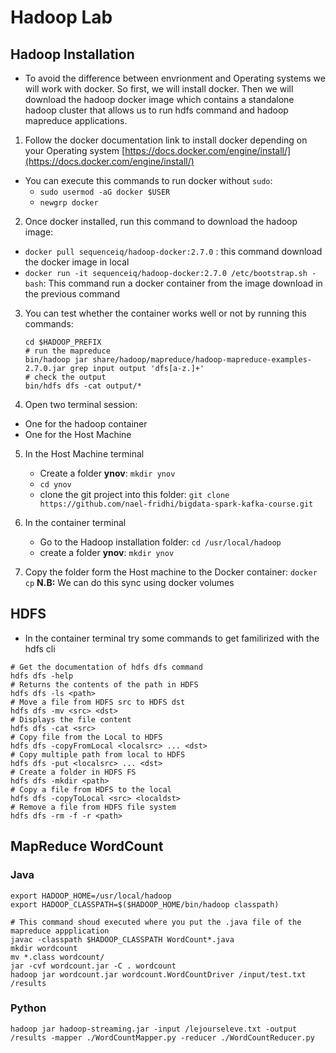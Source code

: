 # Hadoop Lab


## Hadoop Installation

- To avoid the difference between envrionment and Operating systems we will work with docker. So first, we will install docker. Then we will download the hadoop docker image which contains a standalone hadoop cluster that allows us to run hdfs command and hadoop mapreduce applications.

1. Follow the docker documentation link to install docker depending on your Operating system
[https://docs.docker.com/engine/install/](https://docs.docker.com/engine/install/)
  - You can execute this commands to run docker without `sudo`:
    - `sudo usermod -aG docker $USER`
    - `newgrp docker`
2. Once docker installed, run this command to download the hadoop image:
  - `docker pull sequenceiq/hadoop-docker:2.7.0` : this command download the docker image in local
  - `docker run -it sequenceiq/hadoop-docker:2.7.0 /etc/bootstrap.sh -bash`: This command run a docker container from the image download in the previous command
3. You can test whether the container works well or not by running this commands: 

    ```
    cd $HADOOP_PREFIX
    # run the mapreduce
    bin/hadoop jar share/hadoop/mapreduce/hadoop-mapreduce-examples-2.7.0.jar grep input output 'dfs[a-z.]+'
    # check the output
    bin/hdfs dfs -cat output/*
    ```

4. Open two terminal session: 
  - One for the hadoop container
  - One for the Host Machine

5. In the Host Machine terminal 
    - Create a folder **ynov**: `mkdir ynov`
    - `cd ynov`
    - clone the git project into this folder:
      `git clone https://github.com/nael-fridhi/bigdata-spark-kafka-course.git`

6. In the container terminal
    - Go to the Hadoop installation folder: `cd /usr/local/hadoop`
    - create a folder **ynov**: `mkdir ynov`

7. Copy the folder form the Host machine to the Docker container:
    `docker cp`
**N.B:** We can do this sync using docker volumes 


## HDFS 

- In the container terminal try some commands to get familirized with the hdfs cli

```
# Get the documentation of hdfs dfs command
hdfs dfs -help
# Returns the contents of the path in HDFS 
hdfs dfs -ls <path>
# Move a file from HDFS src to HDFS dst
hdfs dfs -mv <src> <dst>
# Displays the file content
hdfs dfs -cat <src>
# Copy file from the Local to HDFS 
hdfs dfs -copyFromLocal <localsrc> ... <dst>
# Copy multiple path from local to HDFS 
hdfs dfs -put <localsrc> ... <dst>
# Create a folder in HDFS FS
hdfs dfs -mkdir <path>
# Copy a file from HDFS to the local
hdfs dfs -copyToLocal <src> <localdst>
# Remove a file from HDFS file system
hdfs dfs -rm -f -r <path>
```

## MapReduce WordCount

### Java

```
export HADOOP_HOME=/usr/local/hadoop
export HADOOP_CLASSPATH=$($HADOOP_HOME/bin/hadoop classpath)

# This command shoud executed where you put the .java file of the mapreduce appplication
javac -classpath $HADOOP_CLASSPATH WordCount*.java
mkdir wordcount
mv *.class wordcount/
jar -cvf wordcount.jar -C . wordcount
hadoop jar wordcount.jar wordcount.WordCountDriver /input/test.txt /results
```

### Python

```
hadoop jar hadoop-streaming.jar -input /lejourseleve.txt -output /results -mapper ./WordCountMapper.py -reducer ./WordCountReducer.py
```